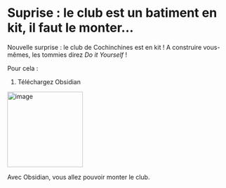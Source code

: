 # Suprise : le club est un batiment en kit, il faut le monter...

Nouvelle surprise : le club de Cochinchines est en kit ! A construire vous-mêmes, les tommies direz _Do it Yourself_ ! 

Pour cela : 

1. Téléchargez Obsidian

<a href="https://obsidian.md/download" target="_blank" title="Click to visit">
        <img width="172" alt="image" src="https://github.com/user-attachments/assets/278b6239-2095-4820-a333-85f2cb6fe324">
    </a>

Avec Obsidian, vous allez pouvoir monter le club. 
